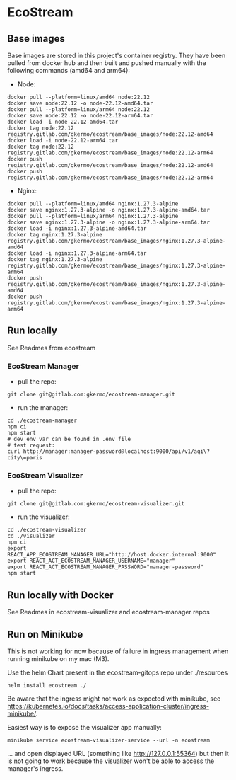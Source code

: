 # EcoStream

## Base images

Base images are stored in this project's container registry.
They have been pulled from docker hub and then built and pushed manually with the following commands (amd64 and arm64):

- Node:

```
docker pull --platform=linux/amd64 node:22.12
docker save node:22.12 -o node-22.12-amd64.tar
docker pull --platform=linux/arm64 node:22.12
docker save node:22.12 -o node-22.12-arm64.tar
docker load -i node-22.12-amd64.tar
docker tag node:22.12 registry.gitlab.com/gkermo/ecostream/base_images/node:22.12-amd64
docker load -i node-22.12-arm64.tar
docker tag node:22.12 registry.gitlab.com/gkermo/ecostream/base_images/node:22.12-arm64
docker push registry.gitlab.com/gkermo/ecostream/base_images/node:22.12-amd64
docker push registry.gitlab.com/gkermo/ecostream/base_images/node:22.12-arm64
```

- Nginx:

```
docker pull --platform=linux/amd64 nginx:1.27.3-alpine
docker save nginx:1.27.3-alpine -o nginx:1.27.3-alpine-amd64.tar
docker pull --platform=linux/arm64 nginx:1.27.3-alpine
docker save nginx:1.27.3-alpine -o nginx:1.27.3-alpine-arm64.tar
docker load -i nginx:1.27.3-alpine-amd64.tar
docker tag nginx:1.27.3-alpine registry.gitlab.com/gkermo/ecostream/base_images/nginx:1.27.3-alpine-amd64
docker load -i nginx:1.27.3-alpine-arm64.tar
docker tag nginx:1.27.3-alpine registry.gitlab.com/gkermo/ecostream/base_images/nginx:1.27.3-alpine-arm64
docker push registry.gitlab.com/gkermo/ecostream/base_images/nginx:1.27.3-alpine-amd64
docker push registry.gitlab.com/gkermo/ecostream/base_images/nginx:1.27.3-alpine-arm64
```

## Run locally

See Readmes from ecostream

### EcoStream Manager

- pull the repo:

```
git clone git@gitlab.com:gkermo/ecostream-manager.git
```

- run the manager:

```
cd ./ecostream-manager
npm ci
npm start
# dev env var can be found in .env file
# test request:
curl http://manager:manager-password@localhost:9000/api/v1/aqi\?city\=paris
```

### EcoStream Visualizer

- pull the repo:

```
git clone git@gitlab.com:gkermo/ecostream-visualizer.git
```

- run the visualizer:

```
cd ./ecostream-visualizer
cd ./visualizer
npm ci
export REACT_APP_ECOSTREAM_MANAGER_URL="http://host.docker.internal:9000"
export REACT_ACT_ECOSTREAM_MANAGER_USERNAME="manager"
export REACT_ACT_ECOSTREAM_MANAGER_PASSWORD="manager-password"
npm start
```

## Run locally with Docker

See Readmes in ecostream-visualizer and ecostream-manager repos

## Run on Minikube

This is not working for now because of failure in ingress management when running minikube on my mac (M3).

Use the helm Chart present in the ecostream-gitops repo under ./resources

```
helm install ecostream ./
```

Be aware that the ingress might not work as expected with minikube, see https://kubernetes.io/docs/tasks/access-application-cluster/ingress-minikube/.

Easiest way is to expose the visualizer app manually:

```
minikube service ecostream-visualizer-service --url -n ecostream
```
... and open displayed URL (something like http://127.0.0.1:55364)
but then it is not going to work because the visualizer won't be able to access the manager's ingress.